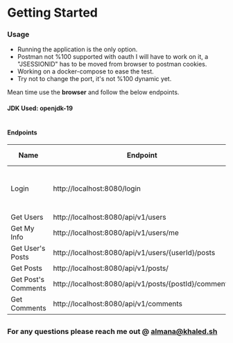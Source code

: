 # Getting Started

### Usage

- Running the application is the only option.
- Postman not %100 supported with oauth I will have to work on it, a "JSESSIONID" has to be moved from browser to postman cookies.
- Working on a docker-compose to ease the test.
- Try not to change the port, it's not %100 dynamic yet.

Mean time use the **browser** and follow the below endpoints.

#### JDK Used: openjdk-19

#

#### Endpoints

| Name                | Endpoint                                             | Auth Required | Notes                    |
| ------------------- | ---------------------------------------------------- | ------------- | ------------------------ |
| Login               | http://localhost:8080/login                          | No            | A browser is a must here |
| Get Users           | http://localhost:8080/api/v1/users                   | Yes           |
| Get My Info         | http://localhost:8080/api/v1/users/me                | Yes           |
| Get User's Posts    | http://localhost:8080/api/v1/users/{userId}/posts    | Yes           |
| Get Posts           | http://localhost:8080/api/v1/posts/                  | Yes           |
| Get Post's Comments | http://localhost:8080/api/v1/posts/{postId}/comments | Yes           |
| Get Comments        | http://localhost:8080/api/v1/comments                | Yes           |

##

### For any questions please reach me out @ almana@khaled.sh
